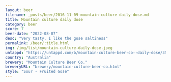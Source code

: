 ```yaml
---
layout: beer
filename: _posts/beer/2016-11-09-mountain-culture-daily-dose.md
title: Mountain culture daily dose
category: beer
score: 7
beer-date: "2022-08-07"
desc: "Very tasty. I like the gose saltiness"
permalink: /beer/:title.html
img: /img/list/mountain-culture-daily-dose.jpeg
untappd: "https://untappd.com/b/mountain-culture-beer-co--daily-dose/3596269"
country: "Australia"
brewery: "Mountain Culture Beer Co."
breweryURL: "brewery/mountain-culture-beer-co.html"
style: "Sour - Fruited Gose"
---
```

